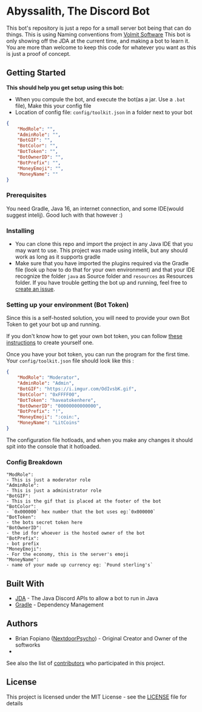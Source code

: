 # Abyssalith, The Discord Bot

This bot's repository is just a repo for a small server bot being that can do things. This is using Naming conventions from [Volmit Software](https://github.com/VolmitSoftware) This bot is only showing off the JDA at the current time, and making a bot to learn it. You are more than welcome to keep this code for whatever you want as this is just a proof of concept.

## Getting Started

**This should help you get setup using this bot:**

- When you compule the bot, and execute the bot(as a jar. Use a `.bat` file), Make this your config file
- Location of config file: `config/toolkit.json` in a folder next to your bot
```json
{
    "ModRole": "",
    "AdminRole": "",
    "BotGIF": "",
    "BotColor": "",
    "BotToken": "",
    "BotOwnerID": "",
    "BotPrefix": "",
    "MoneyEmoji": "",
    "MoneyName": ""
}
```

### Prerequisites

You need Gradle, Java 16, an internet connection, and some IDE(would suggest intelij). Good luch with that however :)

### Installing

- You can clone this repo and import the project in any Java IDE that you may want to use. This project was made using intelik, but any should work as long as it supports gradle
- Make sure that you have imported the plugins required via the Gradle file (look up how to do that for your own environment) and that your IDE recognize the folder `java` as Source folder and `resources` as Resources folder.
If you have trouble getting the bot up and running, feel free to [create an issue](https://github.com/NextdoorPsycho/Abyssalith/issues).

### Setting up your environment (Bot Token)

Since this is a self-hosted solution, you will need to provide your own Bot Token to get your bot up and running.

If you don't know how to get your own bot token, you can follow [these instructions](https://github.com/reactiflux/discord-irc/wiki/Creating-a-discord-bot-&-getting-a-token) to create yourself one.

Once you have your bot token, you can run the program for the first time. 
Your `config/toolkit.json` file should look like this :
```json
{
    "ModRole": "Moderator",
    "AdminRole": "Admin",
    "BotGIF": "https://i.imgur.com/OdIvsbK.gif",
    "BotColor": "0xFFFF00",
    "BotToken": "haveatokenhere",
    "BotOwnerID": "00000000000000",
    "BotPrefix": "!",
    "MoneyEmoji": ":coin:",
    "MoneyName": "LitCoins"
}
```
The configuration file hotloads, and when you make any changes it should spit into the console that it hotloaded.

### Config Breakdown
    "ModRole": 
    - This is just a moderator role
    "AdminRole": 
    - This is just a administrator role
    "BotGIF":
    - This is the gif that is placed at the footer of the bot
    "BotColor":
    - `0x000000` hex number that the bot uses eg:`0x000000`
    "BotToken": 
    - the bots secret token here
    "BotOwnerID":
    - the id for whoever is the hosted owner of the bot
    "BotPrefix":
    - bot prefix
    "MoneyEmoji": 
    - For the economy, this is the server's emoji
    "MoneyName": 
    - name of your made up currency eg: `Pound sterling's`


## Built With

- [JDA](https://github.com/DV8FromTheWorld/JDA) - The Java Discord APIs to allow a bot to run in Java
- [Gradle](https://gradle.org/) - Dependency Management

## Authors

- Brian Fopiano ([NextdoorPsycho](https://github.com/NextdoorPsycho)) - Original Creator and Owner of the softworks
- 
See also the list of [contributors](https://github.com/NextdoorPsycho/Abyssalith/contributors) who participated in this project.

## License

This project is licensed under the MIT License - see the [LICENSE](LICENSE) file for details